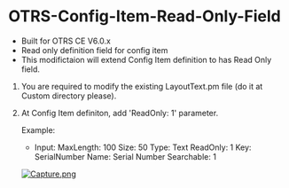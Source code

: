 # OTRS-Config-Item-Read-Only-Field
- Built for OTRS CE V6.0.x
- Read only definition field for config item
- This modifictaion will extend Config Item definition to has Read Only field.

1. You are required to modify the existing LayoutText.pm file (do it at Custom directory please).

2. At Config Item definiton, add 'ReadOnly: 1' parameter.
		
	Example: 
	
	- Input:
    	MaxLength: 100
    	Size: 50
    	Type: Text
    	ReadOnly: 1
  	Key: SerialNumber
  	Name: Serial Number
  	Searchable: 1

	[![Capture.png](https://i.postimg.cc/c13bn7hN/Capture.png)](https://postimg.cc/grYs9Z1M)

